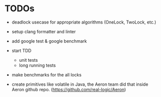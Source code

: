 # TODOs

* deadlock usecase for appropriate algorithms (OneLock, TwoLock, etc.)

* setup clang formatter and linter

* add google test & google benchmark

* start TDD
    * unit tests
    * long running tests

* make benchmarks for the all locks

* create primitives like volatile in Java, the Aeron team did that inside
Aeron github repo. (https://github.com/real-logic/Aeron)
